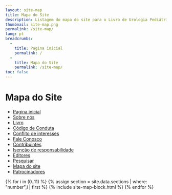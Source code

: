 ```yaml
---
layout: site-map
title: Mapa do Site
description: Listagem do mapa do site para o Livro de Urologia Pediátrica.
thumbnail: site-map.png
permalink: /site-map/
lang: pt
breadcrumbs:
  -
    title: Pagina inicial
    permalink: /
  -
    title: Mapa do Site
    permalink: /site-map/
toc: false
---
```


# Mapa do Site

<div class="site-map" markdown="1">
  
- [Pagina inicial](/)
- [Sobre nós](/about-us/)
- [Livro](/book/)
- [Código de Conduta](/code-of-conduct/)
- [Conflito de interesses](/conflict-of-interest/)
- [Fale Conosco](/contact-us/)
- [Contribuintes](/contributors/)
- [Isenção de responsabilidade](/disclaimer/)
- [Editores](/editors/)
- [Pesquisar](/search/)
- [Mapa do site](/site-map/)
- [Patrocinadores](/sponsors/)

</div>
<div class="site-map" markdown="1">
  
{% for i in (0..11) %}
  {% assign section = site.data.sections | where: "number",i | first %}
  {% include site-map-block.html %}
{% endfor %}

</div>